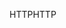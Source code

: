 <span data-ttu-id="de9ff-101">HTTP</span><span class="sxs-lookup"><span data-stu-id="de9ff-101">HTTP</span></span>